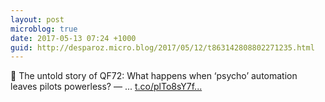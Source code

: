 ```yaml
---
layout: post
microblog: true
date: 2017-05-13 07:24 +1000
guid: http://desparoz.micro.blog/2017/05/12/t863142808802271235.html
---
```

🔗 The untold story of QF72: What happens when ‘psycho’ automation leaves pilots powerless? — ... [t.co/plTo8sY7f...](https://t.co/plTo8sY7fM)
